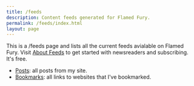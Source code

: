 ```yaml
---
title: /feeds
description: Content feeds generated for Flamed Fury.
permalink: /feeds/index.html
layout: page
---
```


This is a /feeds page and lists all the current feeds avialable on Flamed Fury. Visit [About Feeds](https://aboutfeeds.com/) to get started with newsreaders and subscribing. It's free.

- [Posts](/feed.xml): all posts from my site.
- [Bookmarks](/bookmarks-feed.xml): all links to websites that I've bookmarked.